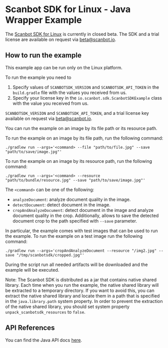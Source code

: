 # Scanbot SDK for Linux - Java Wrapper Example

The [Scanbot SDK for Linux](https://scanbot.io) is currently in closed beta. 
The SDK and a trial license are available on request via beta@scanbot.io.

## How to run the example

This example app can be run only on the Linux platform.

To run the example you need to

1. Specify values of `SCANBOTSDK_VERSION` and `SCANBOTSDK_API_TOKEN` in the `build.gradle` file with the values you received
   from us.
2. Specify your license key in the `io.scanbot.sdk.ScanbotSDKExample` class with the value you received
   from us.

`SCANBOTSDK_VERSION` and `SCANBOTSDK_API_TOKEN`, and a trial license key  available on request via beta@scanbot.io.

You can run the example on an image by its file path or its resource path. 

To run the example on an image by its file path, run the following command:

`./gradlew run --args='<command> --file "path/to/file.jpg" --save "path/to/save/image.jpg"'`

To run the example on an image by its resource path, run the following command:

`./gradlew run --args='<command> --resource "path/to/bundle/resource.jpg" --save "path/to/save/image.jpg"'`

The `<command>` can be one of the following:

* `analyzeDocument`: analyze document quality in the image.
* `detectDocument`: detect document in the image.
* `cropAndAnalyzeDocument`: detect document in the image and analyze document quality in the crop. Additionally, allows to save the detected document crop to the path specified with `--save` parameter.

In particular, the example comes with test images that can be used to run the example. To run the example on a test image run the following command:

`./gradlew run --args='cropAndAnalyzeDocument --resource "/img2.jpg" --save "/tmp/scanbotsdk/cropped.jpg"'`

During the script run all needed artifacts will be downloaded and the example will be executed.

Note: The Scanbot SDK is distributed as a jar that contains native shared library. Each time when you run the example,
the native shared library will be extracted to a temporary directory.
If you want to avoid this, you can extract the native shared library and locate them in a path that is specified in
the `java.library.path` system property. In order to prevent the extraction of the native shared library, you should set
system property `unpack_scanbotsdk_resources` to `false`.


## API References

You can find the Java API docs [here](https://scanbotsdk.github.io/documentation/document-scanner-sdk/linux/java-api/).
